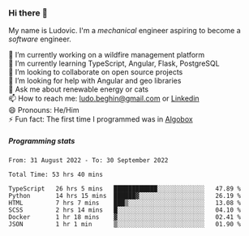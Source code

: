 ### Hi there 👋

My name is Ludovic. I'm a *mechanical* engineer aspiring to become a *software* engineer.

 🔭 I’m currently working on a wildfire management platform<br/>
 🌱 I’m currently learning TypeScript, Angular, Flask, PostgreSQL<br/>
 👯 I’m looking to collaborate on open source projects<br/>
 🤔 I’m looking for help with Angular and geo libraries<br/>
 💬 Ask me about renewable energy or cats<br/>
 📫 How to reach me: ludo.beghin@gmail.com or [Linkedin](https://www.linkedin.com/in/ludovic-beghin/)<br/>
 😄 Pronouns: He/Him<br/>
 ⚡ Fun fact: The first time I programmed was in [Algobox](https://fr.wikipedia.org/wiki/Algobox)<br/>

##### Programming stats
<!--START_SECTION:waka-->

```text
From: 31 August 2022 - To: 30 September 2022

Total Time: 53 hrs 40 mins

TypeScript   26 hrs 5 mins   ████████████░░░░░░░░░░░░░   47.89 %
Python       14 hrs 15 mins  ██████▓░░░░░░░░░░░░░░░░░░   26.19 %
HTML         7 hrs 7 mins    ███▒░░░░░░░░░░░░░░░░░░░░░   13.08 %
SCSS         2 hrs 14 mins   █░░░░░░░░░░░░░░░░░░░░░░░░   04.10 %
Docker       1 hr 18 mins    ▓░░░░░░░░░░░░░░░░░░░░░░░░   02.41 %
JSON         1 hr 1 min      ▒░░░░░░░░░░░░░░░░░░░░░░░░   01.90 %
```

<!--END_SECTION:waka-->
